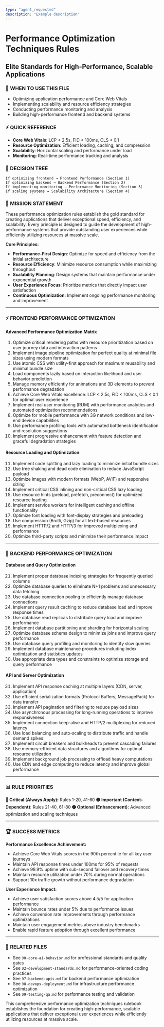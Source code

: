 ```yaml
---
type: "agent_requested"
description: "Example description"
---
```


# Performance Optimization Techniques Rules

## Elite Standards for High-Performance, Scalable Applications

### 🎯 WHEN TO USE THIS FILE

- Optimizing application performance and Core Web Vitals
- Implementing scalability and resource efficiency strategies
- Conducting performance monitoring and analysis
- Building high-performance frontend and backend systems

### ⚡ QUICK REFERENCE

- **Core Web Vitals**: LCP < 2.5s, FID < 100ms, CLS < 0.1
- **Resource Optimization**: Efficient loading, caching, and compression
- **Scalability**: Horizontal scaling and performance under load
- **Monitoring**: Real-time performance tracking and analysis

### 🔀 DECISION TREE

```
If optimizing frontend → Frontend Performance (Section 1)
If optimizing backend → Backend Performance (Section 2)
If implementing monitoring → Performance Monitoring (Section 3)
If scaling systems → Scalability Architecture (Section 4)
```

### 🎯 MISSION STATEMENT

These performance optimization rules establish the gold standard for creating applications that deliver exceptional speed, efficiency, and scalability. Every principle is designed to guide the development of high-performance systems that provide outstanding user experiences while efficiently utilizing resources at massive scale.

**Core Principles:**

- **Performance-First Design**: Optimize for speed and efficiency from the initial architecture
- **Resource Efficiency**: Minimize resource consumption while maximizing throughput
- **Scalability Planning**: Design systems that maintain performance under exponential growth
- **User Experience Focus**: Prioritize metrics that directly impact user satisfaction
- **Continuous Optimization**: Implement ongoing performance monitoring and improvement

---

### ⚡ FRONTEND PERFORMANCE OPTIMIZATION

#### **Advanced Performance Optimization Matrix**

1. Optimize critical rendering paths with resource prioritization based on user journey data and interaction patterns
2. Implement image pipeline optimization for perfect quality at minimal file sizes using modern formats
3. Use atomic CSS with utility-first approach for maximum reusability and minimal bundle size
4. Load components lazily based on interaction likelihood and user behavior prediction
5. Manage memory efficiently for animations and 3D elements to prevent performance degradation
6. Achieve Core Web Vitals excellence: LCP < 2.5s, FID < 100ms, CLS < 0.1 for optimal user experience
7. Implement real user monitoring (RUM) with performance analytics and automated optimization recommendations
8. Optimize for mobile performance with 3G network conditions and low-end device capabilities
9. Use performance profiling tools with automated bottleneck identification and resolution suggestions
10. Implement progressive enhancement with feature detection and graceful degradation strategies

#### **Resource Loading and Optimization**

11. Implement code splitting and lazy loading to minimize initial bundle sizes
12. Use tree shaking and dead code elimination to reduce JavaScript payload
13. Optimize images with modern formats (WebP, AVIF) and responsive sizing
14. Implement critical CSS inlining and non-critical CSS lazy loading
15. Use resource hints (preload, prefetch, preconnect) for optimized resource loading
16. Implement service workers for intelligent caching and offline functionality
17. Optimize font loading with font-display strategies and preloading
18. Use compression (Brotli, Gzip) for all text-based resources
19. Implement HTTP/2 and HTTP/3 for improved multiplexing and performance
20. Optimize third-party scripts and minimize their performance impact

---

### 🚀 BACKEND PERFORMANCE OPTIMIZATION

#### **Database and Query Optimization**

21. Implement proper database indexing strategies for frequently queried columns
22. Optimize database queries to eliminate N+1 problems and unnecessary data fetching
23. Use database connection pooling to efficiently manage database connections
24. Implement query result caching to reduce database load and improve response times
25. Use database read replicas to distribute query load and improve performance
26. Implement database partitioning and sharding for horizontal scaling
27. Optimize database schema design to minimize joins and improve query performance
28. Use database query profiling and monitoring to identify slow queries
29. Implement database maintenance procedures including index optimization and statistics updates
30. Use appropriate data types and constraints to optimize storage and query performance

#### **API and Server Optimization**

31. Implement API response caching at multiple layers (CDN, server, application)
32. Use efficient serialization formats (Protocol Buffers, MessagePack) for data transfer
33. Implement API pagination and filtering to reduce payload sizes
34. Use asynchronous processing for long-running operations to improve responsiveness
35. Implement connection keep-alive and HTTP/2 multiplexing for reduced latency
36. Use load balancing and auto-scaling to distribute traffic and handle demand spikes
37. Implement circuit breakers and bulkheads to prevent cascading failures
38. Use memory-efficient data structures and algorithms for optimal resource utilization
39. Implement background job processing to offload heavy computations
40. Use CDN and edge computing to reduce latency and improve global performance

---

### 📊 RULE PRIORITIES

**🔴 Critical (Always Apply):** Rules 1-20, 41-60
**🟡 Important (Context-Dependent):** Rules 21-40, 61-80
**🟢 Optional (Enhancement):** Advanced optimization and scaling techniques

---

### 🏆 SUCCESS METRICS

**Performance Excellence Achievement:**

- Achieve Core Web Vitals scores in the 90th percentile for all key user journeys
- Maintain API response times under 100ms for 95% of requests
- Achieve 99.9% uptime with sub-second failover and recovery times
- Maintain resource utilization under 70% during normal operations
- Support 10x traffic growth without performance degradation

**User Experience Impact:**

- Achieve user satisfaction scores above 4.5/5 for application performance
- Maintain bounce rates under 5% due to performance issues
- Achieve conversion rate improvements through performance optimizations
- Maintain user engagement metrics above industry benchmarks
- Enable rapid feature adoption through excellent performance

---

### 🔗 RELATED FILES

- See `00-core-ai-behavior.md` for professional standards and quality gates
- See `02-development-standards.md` for performance-oriented coding practices
- See `07-backend-apis.md` for backend performance optimization
- See `08-devops-deployment.md` for infrastructure performance optimization
- See `09-testing-qa.md` for performance testing and validation

This comprehensive performance optimization techniques rulebook establishes the foundation for creating high-performance, scalable applications that deliver exceptional user experiences while efficiently utilizing resources at massive scale.

